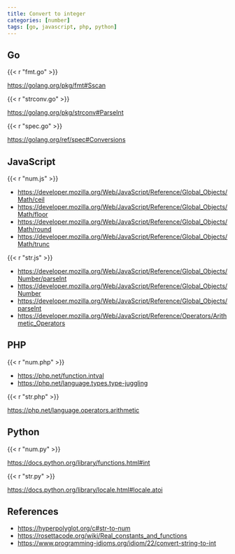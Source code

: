 ```yaml
---
title: Convert to integer
categories: [number]
tags: [go, javascript, php, python]
---
```


## Go

{{< r "fmt.go" >}}

<https://golang.org/pkg/fmt#Sscan>

{{< r "strconv.go" >}}

<https://golang.org/pkg/strconv#ParseInt>

{{< r "spec.go" >}}

<https://golang.org/ref/spec#Conversions>

## JavaScript

{{< r "num.js" >}}

- <https://developer.mozilla.org/Web/JavaScript/Reference/Global_Objects/Math/ceil>
- <https://developer.mozilla.org/Web/JavaScript/Reference/Global_Objects/Math/floor>
- <https://developer.mozilla.org/Web/JavaScript/Reference/Global_Objects/Math/round>
- <https://developer.mozilla.org/Web/JavaScript/Reference/Global_Objects/Math/trunc>

{{< r "str.js" >}}

- <https://developer.mozilla.org/Web/JavaScript/Reference/Global_Objects/Number/parseInt>
- <https://developer.mozilla.org/Web/JavaScript/Reference/Global_Objects/Number>
- <https://developer.mozilla.org/Web/JavaScript/Reference/Global_Objects/parseInt>
- <https://developer.mozilla.org/Web/JavaScript/Reference/Operators/Arithmetic_Operators>

## PHP

{{< r "num.php" >}}

- <https://php.net/function.intval>
- <https://php.net/language.types.type-juggling>

{{< r "str.php" >}}

<https://php.net/language.operators.arithmetic>

## Python

{{< r "num.py" >}}

<https://docs.python.org/library/functions.html#int>

{{< r "str.py" >}}

<https://docs.python.org/library/locale.html#locale.atoi>

## References

- <https://hyperpolyglot.org/c#str-to-num>
- <https://rosettacode.org/wiki/Real_constants_and_functions>
- <https://www.programming-idioms.org/idiom/22/convert-string-to-int>
